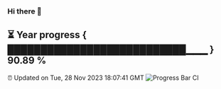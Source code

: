 ### Hi there 👋
⏳ Year progress { ███████████████████████████▁▁▁ } 90.89 %
---
⏰ Updated on Tue, 28 Nov 2023 18:07:41 GMT
![Progress Bar CI](https://github.com/Moyi321/Moyi321/workflows/Progress%20Bar%20CI/badge.svg)
